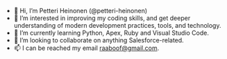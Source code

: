 - 👋 Hi, I’m Petteri Heinonen (@petteri-heinonen)
- 👀 I’m interested in improving my coding skills, and get deeper understanding of modern development practices, tools, and technology.
- 🌱 I’m currently learning Python, Apex, Ruby and Visual Studio Code.
- 💞️ I’m looking to collaborate on anything Salesforce-related.
- 📫 I can be reached my email raaboof@gmail.com.

<!---
petteri-heinonen/petteri-heinonen is a ✨ special ✨ repository because its `README.md` (this file) appears on your GitHub profile.
You can click the Preview link to take a look at your changes.
--->
